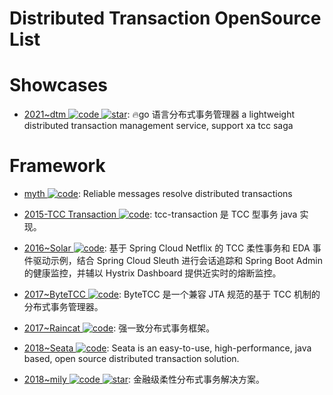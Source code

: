 # Distributed Transaction OpenSource List

# Showcases

- [2021~dtm ![code](https://ng-tech.icu/assets/code.svg) ![star](https://img.shields.io/github/stars/dtm-labs/dtm)](https://github.com/dtm-labs/dtm): 🔥go 语言分布式事务管理器 a lightweight distributed transaction management service, support xa tcc saga

# Framework

- [myth ![code](https://ng-tech.icu/assets/code.svg)](https://github.com/dromara/myth): Reliable messages resolve distributed transactions

- [2015-TCC Transaction ![code](https://ng-tech.icu/assets/code.svg)](https://github.com/changmingxie/tcc-transaction): tcc-transaction 是 TCC 型事务 java 实现。

- [2016~Solar ![code](https://ng-tech.icu/assets/code.svg)](https://github.com/prontera/spring-cloud-rest-tcc): 基于 Spring Cloud Netflix 的 TCC 柔性事务和 EDA 事件驱动示例，结合 Spring Cloud Sleuth 进行会话追踪和 Spring Boot Admin 的健康监控，并辅以 Hystrix Dashboard 提供近实时的熔断监控。

- [2017~ByteTCC ![code](https://ng-tech.icu/assets/code.svg)](https://github.com/liuyangming/ByteTCC): ByteTCC 是一个兼容 JTA 规范的基于 TCC 机制的分布式事务管理器。

- [2017~Raincat ![code](https://ng-tech.icu/assets/code.svg)](https://github.com/dromara/raincat): 强一致分布式事务框架。

- [2018~Seata ![code](https://ng-tech.icu/assets/code.svg)](https://github.com/seata/Seata): Seata is an easy-to-use, high-performance, java based, open source distributed transaction solution.

- [2018~mily ![code](https://ng-tech.icu/assets/code.svg) ![star](https://img.shields.io/github/stars/dromara/hmily)](https://github.com/dromara/hmily): 金融级柔性分布式事务解决方案。

